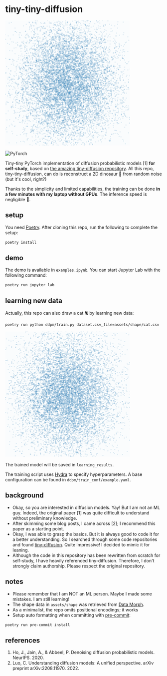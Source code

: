 # tiny-tiny-diffusion

![](./assets/dino.gif)

![PyTorch](https://img.shields.io/badge/PyTorch-%23EE4C2C.svg?style=for-the-badge&logo=PyTorch&logoColor=white)

Tiny-tiny PyTorch implementation of diffusion probabilistic models [1] __for self-study__, based on [the amazing tiny-diffusion repository](https://github.com/tanelp/tiny-diffusion).
All this repo, tiny-tiny-diffusion, can do is reconstruct a 2D dinosaur 🦖 from random noise (but it's cool, right?)

Thanks to the simplicity and limited capabilities, the training can be done __in a few minutes with my laptop without GPUs__.
The inference speed is negligible 🚅.

## setup

You need [Poetry](https://python-poetry.org/).
After cloning this repo, run the following to complete the setup:

```sh
poetry install
```

## demo

The demo is available in `examples.ipynb`.
You can start Jupyter Lab with the following command:

```sh
poetry run jupyter lab
```

## learning new data

Actually, this repo can also draw a cat 🐈 by learning new data:

```sh
poetry run python ddpm/train.py dataset.csv_file=assets/shape/cat.csv
```

![](./assets/cat.gif)

The trained model will be saved in `learning_results`.

The training script uses [Hydra](https://hydra.cc/) to specify hyperparameters.
A base configuration can be found in `ddpm/train_conf/example.yaml`.


## background

- Okay, so you are interested in diffusion models.
  Yay!
  But I am not an ML guy.
  Indeed, the original paper [1] was quite difficult to understand without preliminary knowledge.
- After skimming some blog posts, I came across [2];
  I recommend this paper as a starting point.
- Okay, I was able to grasp the basics.
  But it is always good to code it for a better understanding.
  So I searched through some code repositories and found [tiny-diffusion](https://github.com/tanelp/tiny-diffusion).
  Quite impressive!
  I decided to mimic it for leaning.
- Although the code in this repository has been rewritten from scratch for self-study, I have heavily referenced tiny-diffusion.
  Therefore, I don't strongly claim authorship.
  Please respect the original repository.

## notes

- Please remember that I am NOT an ML person.
  Maybe I made some mistakes.
  I am still learning!
- The shape data in `assets/shape` was retrieved from [Data Morph](https://github.com/stefmolin/data-morph/).
- As a minimalist, the repo omits positional encodings; it works
- Setup auto formatting when committing with [pre-commit](https://pre-commit.com/):

```sh
poetry run pre-commit install
```


## references

1. Ho, J., Jain, A., & Abbeel, P. Denoising diffusion probabilistic models. NeurIPS. 2020.
1. Luo, C. Understanding diffusion models: A unified perspective. arXiv preprint arXiv:2208.11970. 2022.
